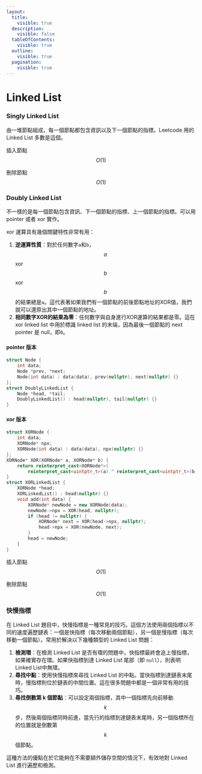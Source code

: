 ```yaml
---
layout:
  title:
    visible: true
  description:
    visible: false
  tableOfContents:
    visible: true
  outline:
    visible: true
  pagination:
    visible: true
---
```


# Linked List

### Singly Linked List

由一堆節點組成，每一個節點都包含資訊以及下一個節點的指標。Leetcode 用的 Linked List 多數是這個。

插入節點 $$O(1)$$

刪除節點 $$O(1)$$

### Doubly Linked List

不一樣的是每一個節點包含資訊、下一個節點的指標、上一個節點的指標。可以用 pointer 或者 xor 實作。

xor 運算具有幾個關鍵特性非常有用：

1. **逆運算性質**：對於任何數字`a`和`b`， $$a$$ xor $$b$$ xor $$b$$ 的結果總是`a`。這代表著如果我們有一個節點的前後節點地址的XOR值，我們就可以還原出其中一個節點的地址。
2. **相同數字XOR的結果為零**：任何數字與自身進行XOR運算的結果都是零。這在 xor linked list 中用於標識 linked list 的末端，因為最後一個節點的 next pointer 是 null，即`0`。

#### pointer 版本

```cpp
struct Node {
    int data;
    Node *prev, *next;
    Node(int data) : data(data), prev(nullptr), next(nullptr) {}
};
struct DoublyLinkedList {
    Node *head, *tail;
    DoublyLinkedList() : head(nullptr), tail(nullptr) {}
}
```

#### xor 版本

```cpp
struct XORNode {
    int data;
    XORNode* npx;
    XORNode(int data) : data(data), npx(nullptr) {}
};
XORNode* XOR(XORNode* a, XORNode* b) {
    return reinterpret_cast<XORNode*>(
        reinterpret_cast<uintptr_t>(a) ^ reinterpret_cast<uintptr_t>(b));
}
struct XORLinkedList {
    XORNode *head;
    XORLinkedList() : head(nullptr) {}
    void add(int data) {
        XORNode* newNode = new XORNode(data);
        newNode->npx = XOR(head, nullptr);
        if (head != nullptr) {
            XORNode* next = XOR(head->npx, nullptr);
            head->npx = XOR(newNode, next);
        }
        head = newNode;
    }
}
```

插入節點 $$O(1)$$

刪除節點 $$O(1)$$

### 快慢指標

在 Linked List 題目中，快慢指標是一種常見的技巧。這個方法使用兩個指標以不同的速度遍歷鏈表：一個是快指標（每次移動兩個節點），另一個是慢指標（每次移動一個節點）。常用於解決以下幾種類型的 Linked List 問題：

1. **檢測環**：在檢測 Linked List 是否有環的問題中，快指標最終會追上慢指標，如果確實存在環。如果快指標到達 Linked List 尾部（即 `null`），則表明 Linked List中無環。
2. **尋找中點**：使用快慢指標來尋找 Linked List 的中點。當快指標到達鏈表末尾時，慢指標則位於鏈表的中間位置。這在很多問題中都是一個非常有用的技巧。
3. **尋找倒數第 k 個節點**：可以設定兩個指標，其中一個指標先向前移動 $$k$$ 步，然後兩個指標同時前進，當先行的指標到達鏈表末尾時，另一個指標所在的位置就是倒數第 $$k$$ 個節點。

這種方法的優點在於它能夠在不需要額外儲存空間的情況下，有效地對 Linked List 進行遍歷和檢測。
